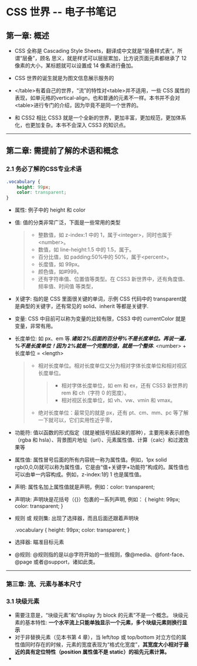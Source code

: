 # CSS 世界 -- 电子书笔记

## 第一章: 概述

* CSS 全称是 Cascading Style Sheets，翻译成中文就是“层叠样式表”。所谓“层叠”，顾名
  思义，就是样式可以层层累加，比方说页面元素都继承了 12 像素的大小，某标题就可以设置成
  14 像素进行叠加。
* CSS 世界的诞生就是为图文信息展示服务的
* \</table>有着自己的世界，“流”的特性对\<table>并不适用，一些 CSS 属性的表现，如单元格的vertical-align，也和普通的元素不一样。本书并不会对\<table>进行专门的介绍，因为毕竟不是同一个世界的。

* 和 CSS2 相比 CSS3 就是一个全新的世界，更加丰富，更加规范，更加体系化，也更加复杂。本书不会深入 CSS3 的知识点。



****



## 第二章: 需提前了解的术语和概念

### 2.1 务必了解的CSS专业术语

```CSS
.vocabulary {
	height: 99px;
	color: transparent;
}
```

* 属性: 例子中的 height 和 color

* 值: 值的分类非常广泛，下面是一些常用的类型

  > * 整数值，如 z-index:1 中的 1，属于\<integer>，同时也属于\<number>。
  > * 数值，如 line-height:1.5 中的 1.5，属于<number>。
  > * 百分比值，如 padding:50%中的 50%，属于\<percent>。
  > * 长度值，如 99px。
  > * 颜色值，如#999。
  > * 还有字符串值、位置值等类型。在 CSS3 新世界中，还有角度值、频率值、时间值
  >   等类型，

* 关键字: 指的是 CSS 里面很关键的单词，示例 CSS 代码中的 transparent就是典型的关键字，还有常见的 solid、inherit 等都是关键字.

* 变量: CSS 中目前可以称为变量的比较有限，CSS3 中的 currentColor 就是变量，非常有用。

* 长度单位: 如 px、em 等.***诸如 2%后面的百分号%不是长度单位。再说一遍，%不是长度单位！因为 2%就是一个完整的值，就是一个整体***. \<number> + 长度单位 = \<length>

  > * 相对长度单位。相对长度单位又分为相对字体长度单位和相对视区长度单位。
  >
  >   > * 相对字体长度单位，如 em 和 ex，还有 CSS3 新世界的 rem 和 ch（字符 0 的宽度）。
  >   > * 相对视区长度单位，如 vh、vw、vmin 和 vmax。
  >
  > * 绝对长度单位：最常见的就是 px，还有 pt、cm、mm、pc 等了解一下就可以，它们实用性近乎零，

* 功能符: 值以函数的形式指定（就是被括号括起来的那种），主要用来表示颜色（rgba 和 hsla）、背景图片地址（url）、元素属性值、计算（calc）和过渡效果等

* 属性值: 属性冒号后面的所有内容统一称为属性值。例如，1px solid rgb(0,0,0)就可以称为属性值，它是由“值+关键字+功能符”构成的。属性值也可以由单一内容构成。例如，z-index:1的 1 也是属性值。

* 声明: 属性名加上属性值就是声明，例如：color: transparent;

* 声明块: 声明块是花括号（{}）包裹的一系列声明, 例如：
  {
    height: 99px;
    color: transparent;
  }

* 规则 或 规则集: 出现了选择器，而且后面还跟着声明块

  .vocabulary {
    height: 99px;
    color: transparent;
  }

* 选择器: 瞄准目标元素

* @规则: @规则指的是以@字符开始的一些规则，像@media、@font-face、@page 或者@support，诸如此类。



****



### 第三章: 流、元素与基本尺寸

### 3.1 块级元素

* 需要注意是，“块级元素”和“display 为 block 的元素”不是一个概念。 块级元素的基本特性: **一个水平流上只能单独显示一个元素，多个块级元素则换行显示**
* 对于非替换元素（见本书第 4 章），当 left/top 或 top/bottom 对立方位的属性值同时存在的时候，元素的宽度表现为“格式化宽度”，**其宽度大小相对于最近的具有定位特性（position 属性值不是 static）的祖先元素计算。**
* 

